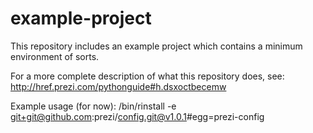 example-project
===============
This repository includes an example project which contains
a minimum environment of sorts.

For a more complete description of what this repository does,
see:
http://href.prezi.com/pythonguide#h.dsxoctbecemw 

Example usage (for now): /bin/rinstall -e git+git@github.com:prezi/config.git@v1.0.1#egg=prezi-config
